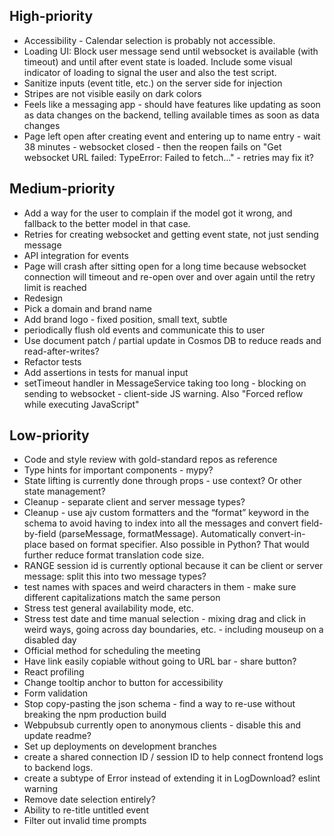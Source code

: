 ## High-priority

* Accessibility - Calendar selection is probably not accessible.
* Loading UI: Block user message send until websocket is available (with timeout) and until after event state is loaded. Include some visual indicator of loading to signal the user and also the test script.
* Sanitize inputs (event title, etc.) on the server side for injection
* Stripes are not visible easily on dark colors
* Feels like a messaging app - should have features like updating as soon as data changes on the backend, telling available times as soon as data changes
* Page left open after creating event and entering up to name entry - wait 38 minutes - websocket closed - then the reopen fails on "Get websocket URL failed: TypeError: Failed to fetch..." - retries may fix it?

## Medium-priority

* Add a way for the user to complain if the model got it wrong, and fallback to the better model in that case.
* Retries for creating websocket and getting event state, not just sending message
* API integration for events
* Page will crash after sitting open for a long time because websocket connection will timeout and re-open over and over again until the retry limit is reached
* Redesign
* Pick a domain and brand name
* Add brand logo - fixed position, small text, subtle
* periodically flush old events and communicate this to user
* Use document patch / partial update in Cosmos DB to reduce reads and read-after-writes?
* Refactor tests
* Add assertions in tests for manual input
* setTimeout handler in MessageService taking too long - blocking on sending to websocket - client-side JS warning. Also "Forced reflow while executing JavaScript"

## Low-priority

* Code and style review with gold-standard repos as reference
* Type hints for important components - mypy?
* State lifting is currently done through props - use context? Or other state management?
* Cleanup - separate client and server message types?
* Cleanup - use ajv custom formatters and the “format” keyword in the schema to avoid having to index into all the messages and convert field-by-field (parseMessage, formatMessage). Automatically convert-in-place based on format specifier. Also possible in Python? That would further reduce format translation code size.
* RANGE session id is currently optional because it can be client or server message: split this into two message types?
* test names with spaces and weird characters in them - make sure different capitalizations match the same person
* Stress test general availability mode, etc.
* Stress test date and time manual selection - mixing drag and click in weird ways, going across day boundaries, etc. - including mouseup on a disabled day
* Official method for scheduling the meeting
* Have link easily copiable without going to URL bar - share button?
* React profiling
* Change tooltip anchor to button for accessibility
* Form validation
* Stop copy-pasting the json schema - find a way to re-use without breaking the npm production build
* Webpubsub currently open to anonymous clients - disable this and update readme?
* Set up deployments on development branches
* create a shared connection ID / session ID to help connect frontend logs to backend logs.
* create a subtype of Error instead of extending it in LogDownload? eslint warning
* Remove date selection entirely?
* Ability to re-title untitled event
* Filter out invalid time prompts